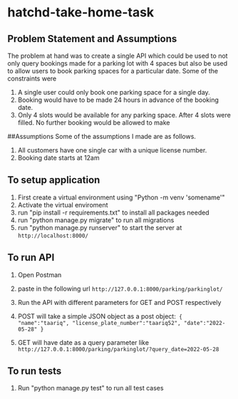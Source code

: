 # hatchd-take-home-task

## Problem Statement and Assumptions

The problem at hand was to create a single API which could be used to not only query bookings made for a parking lot with 4 spaces but also be used to allow users to book parking spaces for a particular date.
Some of the constraints were
1. A single user could only book one parking space for a single day.
2. Booking would have to be made 24 hours in advance of the booking date.
3. Only 4 slots would be available for any parking space. After 4 slots were filled. No further booking would be allowed to make


##Assumptions
Some of the assumptions I made are as follows.
1. All customers have one single car with a unique license number.
2. Booking date starts at 12am


## To setup application
1. First create a virtual environment using "Python -m venv 'somename'"
2. Activate the virtual enviroment
3. run "pip install -r requirements.txt" to install all packages needed
4. run "python manage.py migrate" to run all migrations
5. run "python manage.py runserver" to start the server at `http://localhost:8000/`

## To run API

1. Open Postman
2. paste in the following url `http://127.0.0.1:8000/parking/parkinglot/`
3. Run the API with different parameters for GET and POST respectively
4. POST will take a simple JSON object as a post object:` {
    "name":"taariq",
    "license_plate_number":"taariq52",
    "date":"2022-05-28"
}`

5. GET will have date as a query parameter like `http://127.0.0.1:8000/parking/parkinglot/?query_date=2022-05-28`


## To run tests
1. Run "python manage.py test" to run all test cases

